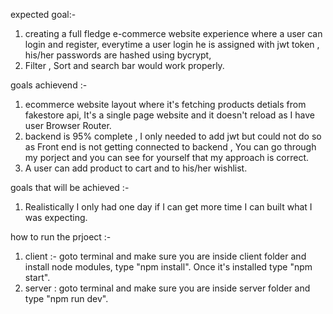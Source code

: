 expected goal:-
1) creating a full fledge e-commerce website experience where a user can login and register,
   everytime a user login he is assigned with jwt token , his/her passwords are hashed using
   bycrypt,
2) Filter , Sort and search bar would work properly.

goals achievend :-
1) ecommerce website layout where it's fetching products detials from fakestore api,
   It's a single page website and it doesn't reload as I have user Browser Router.
2) backend is 95% complete , I only needed to add jwt but could not do so as Front end
   is not getting connected to backend , You can go through my porject and you can see for yourself that my approach
   is correct.
3) A user can add product to cart and to his/her wishlist.

goals that will be achieved :-
1) Realistically I only had one day if I can get more time I can built what I was expecting.

how to run the prjoect :-
1) client :- goto terminal and make sure you are inside client folder and install node modules,
   type "npm install". Once it's installed type "npm start".
2) server : goto terminal and make sure you are inside server folder and type "npm run dev".